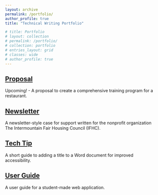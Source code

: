 ```yaml
---
layout: archive
permalink: /portfolio/
author_profile: true
title: "Technical Writing Portfolio"

# title: Portfolio
# layout: collection
# permalink: /portfolio/
# collection: portfolio
# entries_layout: grid
# classes: wide
# author_profile: true
---
```


## [Proposal](/portfolio/proposal/)
Upcoming! - A proposal to create a comprehensive training program for a restaurant.
## [Newsletter](/portfolio/newsletter/)
A newsletter-style case for support written for the nonprofit organization The Intermountain Fair Housing Council (IFHC).
## [Tech Tip](/portfolio/tech-tip/)
A short guide to adding a title to a Word document for improved accessibility.
## [User Guide](/portfolio/user-guide/)
A user guide for a student-made web application.
